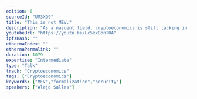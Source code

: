 ```yaml
---
edition: 6
sourceId: "UM3XQ9"
title: "This is not MEV."
description: "As a nascent field, cryptoeconomics is still lacking in terms of formal definitions upon which a cohesive theoretical edifice can be built. Maximal Extractable Value (MEV) is a particular example of a technical concept where there is no widely agreed upon formalization. Here, we discuss the difficulties in arriving to such a formulation, and survey some proposals. Critically, we emphasize what MEV is *not*, highlighting the critical aspects that need to be encompassed in its definition."
youtubeUrl: "https://youtu.be/Lc5zxOonT0A"
ipfsHash: ""
ethernaIndex: ""
ethernaPermalink: ""
duration: 1079
expertise: "Intermediate"
type: "Talk"
track: "Cryptoeconomics"
tags: ["Cryptoeconomics"]
keywords: ["MEV","formalization","security"]
speakers: ["Alejo Salles"]
---
```

